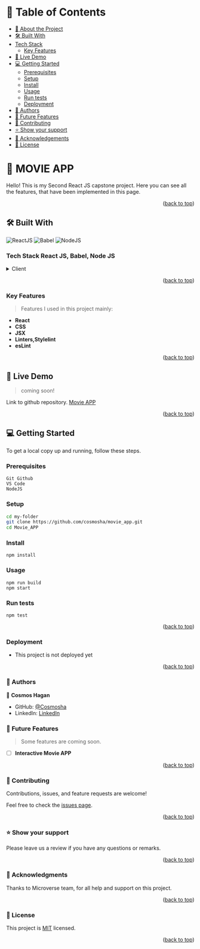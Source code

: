 # 📗 Table of Contents

- [📖 About the Project](#about-project)
- [🛠 Built With](#built-with)
- [Tech Stack](#tech-stack)
  - [Key Features](#key-features)
- [🚀 Live Demo](#live-demo)
- [💻 Getting Started](#getting-started)
  - [Prerequisites](#prerequisites)
  - [Setup](#setup)
  - [Install](#install)
  - [Usage](#usage)
  - [Run tests](#run-tests)
  - [Deployment](#triangular_flag_on_post-deployment)
- [👥 Authors](#authors)
- [🔭 Future Features](#future-features)
- [🤝 Contributing](#contributing)
- [⭐️ Show your support](#support)
- [🙏 Acknowledgements](#acknowledgements)
- [📝 License](#license)

# 📖 MOVIE APP <a name="#about-project"></a>

Hello! This is my Second React JS capstone project. Here you can see all the features, that have been implemented in this page.

<p align="right">(<a href="#readme-top">back to top</a>)</p>

## 🛠 Built With <a name="built-with"></a>

![ReactJS](https://icongr.am/devicon/react-original.svg?size=50&color=currentColor)
![Babel](https://icongr.am/devicon/babel-original.svg?size=50&color=currentColor)
![NodeJS](https://icongr.am/devicon/nodejs-original.svg?size=50&color=currentColor)

### Tech Stack <a name="#tech-stack"> React JS, Babel, Node JS</a>

<details>
  <summary>Client</summary>
  <ul>
    <li><a href="#">React JS</a></li>
  </ul>
</details>

<p align="right">(<a href="#readme-top">back to top</a>)</p>

### Key Features <a name="key-features"></a>

> Features I used in this project mainly:

- **React**
- **CSS**
- **JSX**
- **Linters,Stylelint**
- **esLint**

<p align="right">(<a href="#readme-top">back to top</a>)</p>

## 🚀 Live Demo <a name="live-demo"></a>

> coming soon!

Link to github repository. [Movie APP](https://github.com/cosmosha/movie_app)

<p align="right">(<a href="#readme-top">back to top</a>)</p>

## 💻 Getting Started <a name="getting-started"></a>

To get a local copy up and running, follow these steps.

### Prerequisites

```
Git Github
VS Code
NodeJS
```

### Setup

```sh
cd my-folder
git clone https://github.com/cosmosha/movie_app.git
cd Movie_APP
```

### Install

```
npm install
```

### Usage

```
npm run build
npm start
```

### Run tests

```
npm test
```

<p align="right">(<a href="#readme-top">back to top</a>)</p>

### Deployment

- This project is not deployed yet

<p align="right">(<a href="#readme-top">back to top</a>)</p>

### 👥 Authors <a name="#authors"></a>

👤 **Cosmos Hagan**

- GitHub: [@Cosmosha](https://github.com/Cosmosha)
- LinkedIn: [LinkedIn](https://www.linkedin.com/in/cosmoshagan)

### 🔭 Future Features <a name="future-features"></a>

> Some features are coming soon.

- [ ] **Interactive Movie APP**

<p align="right">(<a href="#readme-top">back to top</a>)</p>

### 🤝 Contributing <a name="contributing"></a>

Contributions, issues, and feature requests are welcome!

Feel free to check the [issues page](https://github.com/cosmosha/movie_app/issues).

<p align="right">(<a href="#readme-top">back to top</a>)</p>

### ⭐️ Show your support <a name="support"></a>

Please leave us a review if you have any questions or remarks.

<p align="right">(<a href="#readme-top">back to top</a>)</p>

### 🙏 Acknowledgments <a name="acknowledgements"></a>

Thanks to Microverse team, for all help and support on this project.

<p align="right">(<a href="#readme-top">back to top</a>)</p>

### 📝 License <a name="license"></a>

This project is [MIT](MIT.md) licensed.

<p align="right">(<a href="#readme-top">back to top</a>)</p>
